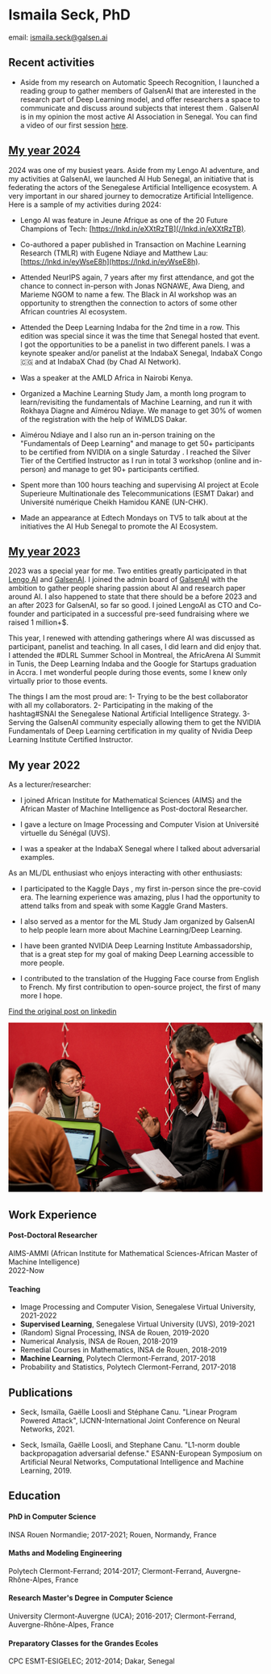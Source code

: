 # Ismaila Seck, PhD 
email: ismaila.seck@galsen.ai

## Recent activities
- Aside from my research on Automatic Speech Recognition, I launched a reading group to gather members of GalsenAI that are interested in the research part of Deep Learning model, and offer researchers a space to communicate and discuss around subjects that interest them . GalsenAI is in my opinion the most active AI Association in Senegal. You can find a video of our first session  [here](https://youtu.be/-VOG2esUc6I).


## [My year 2024](https://www.linkedin.com/posts/ismailaseck_2024-was-one-of-my-busiest-years-aside-from-activity-7285210227879084034-aZVz?utm_source=social_share_send&utm_medium=member_desktop_web&rcm=ACoAABcDnBkBR4CAwhmoLM76GyiNwsNK5-8Frvg)
2024 was one of my busiest years. Aside from my Lengo AI adventure, and my activities at GalsenAI, we launched AI Hub Senegal, an initiative that is federating the actors of the Senegalese Artificial Intelligence ecosystem. A very important in our shared journey to democratize Artificial Intelligence. Here is a sample of my activities during 2024: 

- Lengo AI was feature in Jeune Afrique as one of the 20 Future Champions of Tech: [https://lnkd.in/eXXtRzTB](//lnkd.in/eXXtRzTB). 

- Co-authored a paper published in Transaction on Machine Learning Research (TMLR) with Eugene Ndiaye and Matthew Lau: [https://lnkd.in/eyWseE8h](https://lnkd.in/eyWseE8h).

- Attended NeurIPS again, 7 years after my first attendance, and got the chance to connect in-person with Jonas NGNAWE, Awa Dieng, and Marieme NGOM to name a few. The Black in AI workshop was an opportunity to strengthen the connection to actors of some other African countries AI ecosystem.

- Attended the Deep Learning Indaba for the 2nd time in a row. This edition was special since it was the time that Senegal hosted that event. I got the opportunities to be a panelist in two different panels. I was a keynote speaker and/or panelist at the IndabaX Senegal, IndabaX Congo 🇨🇬 and at IndabaX Chad (by Chad AI Network). 

- Was a speaker at the AMLD Africa in Nairobi Kenya.

- Organized a Machine Learning Study Jam, a month long program to learn/revisiting the fundamentals of Machine Learning, and run it with Rokhaya Diagne and Aïmérou Ndiaye. We manage to get 30% of women of the registration with the help of WiMLDS Dakar. 

- Aïmérou Ndiaye and I also run an in-person training on the "Fundamentals of Deep Learning" and manage to get 50+ participants to be certified from NVIDIA on a single Saturday . I reached the Silver Tier of the Certified Instructor as I run in total 3 workshop (online and in-person) and manage to get 90+ participants certified. 

- Spent more than 100 hours teaching and supervising AI project at Ecole Superieure Multinationale des Telecommunications (ESMT Dakar) and Université numérique Cheikh Hamidou KANE (UN-CHK). 

- Made an appearance at Edtech Mondays on TV5 to talk about at the initiatives the AI Hub Senegal to promote the AI Ecosystem.


## [My year 2023](https://www.linkedin.com/posts/ismailaseck_galsenai-lengoai-dlrl-activity-7153372750835830784-CxmL?utm_source=social_share_send&utm_medium=member_desktop_web&rcm=ACoAABcDnBkBR4CAwhmoLM76GyiNwsNK5-8Frvg)
2023 was a special year for me. Two entities greatly participated in that [Lengo AI](https://www.linkedin.com/company/lengoai/posts/?feedView=all) and [GalsenAI](https://www.linkedin.com/company/galsen-ai/?viewAsMember=true). 
I joined the admin board of [GalsenAI](https://www.linkedin.com/company/galsen-ai/?viewAsMember=true) with the ambition to gather people sharing passion about AI and research paper around AI. I also happened to state that there should be a before 2023 and an after 2023 for GalsenAI, so far so good. 
I joined LengoAI as CTO and Co-founder and participated in a successful pre-seed fundraising where we raised 1 million+$.

This year, I renewed with attending gatherings where AI was discussed as participant, panelist and teaching. In all cases, I did learn and did enjoy that. I attended the #DLRL Summer School in Montreal, the AfricArena AI Summit in Tunis, the Deep Learning Indaba and the Google for Startups graduation in Accra. I met wonderful people during those events, some I knew only virtually prior to those events. 

The things I am the most proud are:
1- Trying to be the best collaborator with all my collaborators. 
2- Participating in the making of the hashtag#SNAI the Senegalese National Artificial Intelligence Strategy.
3- Serving the GalsenAI community especially allowing them to get the NVIDIA Fundamentals of Deep Learning certification in my quality of Nvidia Deep Learning Institute Certified Instructor. 

## My year 2022
As a lecturer/researcher: 
- I joined African Institute for Mathematical Sciences (AIMS) and the African Master of Machine Intelligence as Post-doctoral Researcher. 

- I gave a lecture on Image Processing and Computer Vision at Université virtuelle du Sénégal (UVS). 

- I was a speaker at the IndabaX Senegal where I talked about adversarial examples. 

As an ML/DL enthusiast who enjoys interacting with other enthusiasts: 
- I participated to the Kaggle Days , my first in-person since the pre-covid era. The learning experience was amazing, plus I had the opportunity to attend talks from and speak with some Kaggle Grand Masters. 

- I also served as a mentor for the ML Study Jam organized by GalsenAI to help people learn more about Machine Learning/Deep Learning. 

- I have been granted NVIDIA Deep Learning Institute Ambassadorship, that is a great step for my goal of making Deep Learning accessible to more people. 

- I contributed to the translation of the Hugging Face course from English to French. My first contribution to open-source project, the first of many more I hope. 

[Find the original post on linkedin](https://www.linkedin.com/posts/ismailaseck_research-machinelearning-deeplearning-activity-7019578031014846464-Aipn?utm_source=share&utm_medium=member_desktop)

![Kaggle_days!](I_want_the_gift_card_team_and_our_mentor.jpeg "Kaggle days")



## Work Experience

#### Post-Doctoral Researcher 
AIMS-AMMI (African Institute for Mathematical Sciences-African Master of Machine Intelligence)   
2022-Now

#### Teaching
- Image Processing and Computer Vision, Senegalese Virtual University, 2021-2022
- **Supervised Learning**, Senegalese Virtual University (UVS), 2019-2021
- (Random) Signal Processing, INSA de Rouen, 2019-2020
- Numerical Analysis, INSA de Rouen, 2018-2019
- Remedial Courses in Mathematics, INSA de Rouen, 2018-2019
- **Machine Learning**, Polytech Clermont-Ferrand, 2017-2018
- Probability and Statistics, Polytech Clermont-Ferrand, 2017-2018

## Publications
- Seck, Ismaïla, Gaëlle Loosli and Stéphane Canu. 
"Linear Program Powered Attack",
IJCNN-International Joint Conference on Neural Networks, 2021.

- Seck, Ismaïla, Gaëlle Loosli, and Stephane Canu.
"L1-norm double backpropagation adversarial defense."
ESANN-European Symposium on Artificial Neural Networks,
Computational Intelligence and Machine Learning, 2019.






## Education

#### PhD in Computer Science 
 INSA Rouen Normandie;
 2017-2021;
 Rouen, Normandy, France
 
#### Maths and Modeling Engineering
 Polytech Clermont-Ferrand; 
 2014-2017;
 Clermont-Ferrand, Auvergne-Rhône-Alpes, France
 
#### Research Master's Degree in Computer Science
 University Clermont-Auvergne (UCA);
 2016-2017;
 Clermont-Ferrand, Auvergne-Rhône-Alpes, France
 
#### Preparatory Classes for the Grandes Ecoles
CPC ESMT-ESIGELEC;
2012-2014;
Dakar, Senegal


